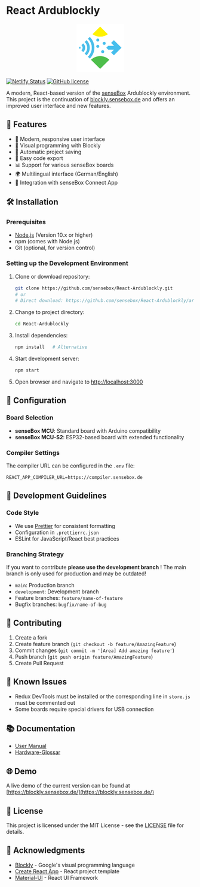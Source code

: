 # React Ardublockly

<div align="center"> 
<img src="/src/components/sensebox_logo.svg?raw=true" height="128" alt="senseBox Logo"/>
</div>

[![Netlify Status](https://api.netlify.com/api/v1/badges/YOUR-BADGE-ID/deploy-status)](https://app.netlify.com/sites/sensebox-ardublockly/deploys)
[![GitHub license](https://img.shields.io/github/license/sensebox/React-Ardublockly)](https://github.com/sensebox/React-Ardublockly/blob/master/LICENSE)

A modern, React-based version of the [senseBox](https://sensebox.de) Ardublockly environment. This project is the continuation of [blockly.sensebox.de](https://blockly.sensebox.de/ardublockly/?lang=de&board=sensebox-mcu) and offers an improved user interface and new features.

## 🚀 Features

- 📱 Modern, responsive user interface
- 🧩 Visual programming with Blockly
- 💾 Automatic project saving
- 🔄 Easy code export
- 📊 Support for various senseBox boards
- 🌍 Multilingual interface (German/English)
- 📱 Integration with senseBox Connect App

## 🛠 Installation

### Prerequisites

- [Node.js](https://nodejs.org/en/) (Version 10.x or higher)
- npm (comes with Node.js)
- Git (optional, for version control)

### Setting up the Development Environment

1. Clone or download repository:

   ```bash
   git clone https://github.com/sensebox/React-Ardublockly.git
   # or
   # Direct download: https://github.com/sensebox/React-Ardublockly/archive/master.zip
   ```

2. Change to project directory:

   ```bash
   cd React-Ardublockly
   ```

3. Install dependencies:

   ```bash
   npm install   # Alternative
   ```

4. Start development server:

   ```bash
   npm start
   ```

5. Open browser and navigate to [http://localhost:3000](http://localhost:3000)

## 🔧 Configuration

### Board Selection

- **senseBox MCU**: Standard board with Arduino compatibility
- **senseBox MCU-S2**: ESP32-based board with extended functionality

### Compiler Settings

The compiler URL can be configured in the `.env` file:

```
REACT_APP_COMPILER_URL=https://compiler.sensebox.de
```

## 📝 Development Guidelines

### Code Style

- We use [Prettier](https://prettier.io) for consistent formatting
- Configuration in `.prettierrc.json`
- ESLint for JavaScript/React best practices

### Branching Strategy
If you want to contribute **please use the development branch** ! The main branch is only used for production and may be outdated!
- `main`: Production branch 
- `development`: Development branch
- Feature branches: `feature/name-of-feature`
- Bugfix branches: `bugfix/name-of-bug`

## 🤝 Contributing

1. Create a fork
2. Create feature branch (`git checkout -b feature/AmazingFeature`)
3. Commit changes (`git commit -m '[Area] Add amazing feature'`)
4. Push branch (`git push origin feature/AmazingFeature`)
5. Create Pull Request

## 🐛 Known Issues

- Redux DevTools must be installed or the corresponding line in `store.js` must be commented out
- Some boards require special drivers for USB connection

## 📚 Documentation

- [User Manual](https://docs.sensebox.de/docs/category/blockly-2)
- [Hardware-Glossar](https://docs.sensebox.de/docs/category/glossar)

## 🌐 Demo

A live demo of the current version can be found at [https://blockly.sensebox.de/](https://blockly.sensebox.de/)

## 📄 License

This project is licensed under the MIT License - see the [LICENSE](LICENSE) file for details.

## 🙏 Acknowledgments

- [Blockly](https://developers.google.com/blockly) - Google's visual programming language
- [Create React App](https://github.com/facebook/create-react-app) - React project template
- [Material-UI](https://material-ui.com/) - React UI Framework
